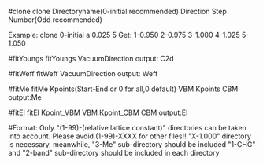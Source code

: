#clone
clone Directoryname(0-initial recommended) Direction Step Number(Odd recommended)

Example:
clone 0-initial a 0.025 5
Get:
1-0.950 2-0.975 3-1.000 4-1.025 5-1.050

#fitYoungs
fitYoungs VacuumDirection
output: C2d

#fitWeff
fitWeff VacuumDirection
output: Weff

#fitMe
fitMe Kpoints(Start-End or 0 for all,0 default) VBM Kpoints CBM
output:Me

#fitEl
fitEl Kpoint_VBM VBM Kpoint_CBM CBM
output:El

#Format:
Only "(1-99)-(relative lattice constant)" directories can be taken into account. Please avoid (1-99)-XXXX for other files!!
"X-1.000" directory is necessary, meanwhile, "3-Me" sub-directory should be included
"1-CHG" and "2-band" sub-directory should be included in each directory
